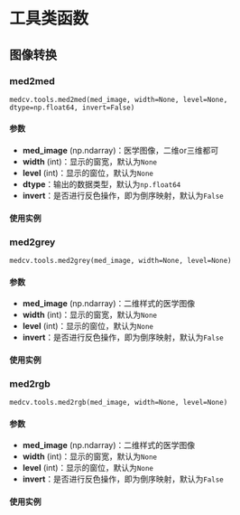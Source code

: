 # 工具类函数

## 图像转换

### med2med
```
medcv.tools.med2med(med_image, width=None, level=None, dtype=np.float64, invert=False)
```
#### 参数
- **med_image** (np.ndarray)：医学图像，二维or三维都可
- **width** (int)：显示的窗宽，默认为```None```
- **level** (int)：显示的窗位，默认为```None```
- **dtype**：输出的数据类型，默认为```np.float64```
- **invert**：是否进行反色操作，即为倒序映射，默认为```False```

#### 使用实例


### med2grey
```
medcv.tools.med2grey(med_image, width=None, level=None)
```

#### 参数
- **med_image** (np.ndarray)：二维样式的医学图像
- **width** (int)：显示的窗宽，默认为```None```
- **level** (int)：显示的窗位，默认为```None```
- **invert**：是否进行反色操作，即为倒序映射，默认为```False```


#### 使用实例



### med2rgb
```
medcv.tools.med2rgb(med_image, width=None, level=None)
```

#### 参数
- **med_image** (np.ndarray)：二维样式的医学图像
- **width** (int)：显示的窗宽，默认为```None```
- **level** (int)：显示的窗位，默认为```None```
- **invert**：是否进行反色操作，即为倒序映射，默认为```False```


#### 使用实例






